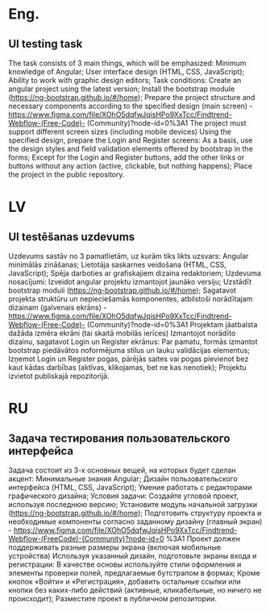 # Eng.
## UI testing task
The task consists of 3 main things, which will be emphasized:
Minimum knowledge of Angular;
User interface design (HTML, CSS, JavaScript);
Ability to work with graphic design editors;
Task conditions:
Create an angular project using the latest version;
Install the bootstrap module (https://ng-bootstrap.github.io/#/home);
Prepare the project structure and necessary components according to the specified design (main screen) - https://www.figma.com/file/XOhO5dqfwJqisHPo9XxTcc/Findtrend-Webflow-(Free-Code)-
(Community)?node-id=0%3A1
The project must support different screen sizes (including mobile devices)
Using the specified design, prepare the Login and Register screens:
As a basis, use the design styles and field validation elements offered by bootstrap in the forms;
Except for the Login and Register buttons, add the other links or buttons without any action (active,
clickable, but nothing happens);
Place the project in the public repository.

# LV
## UI testēšanas uzdevums
Uzdevums sastāv no 3 pamatlietām, uz kurām tiks likts uzsvars:
Angular minimālās zināšanas;
Lietotāja saskarnes veidošana (HTML, CSS, JavaScript);
Spēja darboties ar grafiskajiem dizaina redaktoriem;
Uzdevuma nosacījumi:
Izveidot angular projektu izmantojot jaunāko versiju;
Uzstādīt bootstrap moduli (https://ng-bootstrap.github.io/#/home);
Sagatavot projekta struktūru un nepieciešamās komponentes, atbilstoši norādītajam dizainam (galvenais
ekrāns) - https://www.figma.com/file/XOhO5dqfwJqisHPo9XxTcc/Findtrend-Webflow-(Free-Code)-
(Community)?node-id=0%3A1
Projektam jāatbalsta dažāda izmēra ekrāni (tai skaitā mobilās ierīces)
Izmantojot norādīto dizainu, sagatavot Login un Register ekrānus:
Par pamatu, formās izmantot bootstrap piedāvātos noformējuma stilus un lauku validācijas elementus;
Izņemot Login un Register pogas, pārējās saites vai pogas pievienot bez kaut kādas darbības (aktīvas,
klikojamas, bet ne kas nenotiek);
Projektu izvietot publiskajā repozitorijā.

# RU
## Задача тестирования пользовательского интерфейса
Задача состоит из 3-х основных вещей, на которых будет сделан акцент:
Минимальные знания Angular;
Дизайн пользовательского интерфейса (HTML, CSS, JavaScript);
Умение работать с редакторами графического дизайна;
Условия задачи:
Создайте угловой проект, используя последнюю версию;
Установите модуль начальной загрузки (https://ng-bootstrap.github.io/#/home);
Подготовить структуру проекта и необходимые компоненты согласно заданному дизайну
(главный экран) - https://www.figma.com/file/XOhO5dqfwJqisHPo9XxTcc/Findtrend-Webflow-(FreeCode)-(Community)?node-id=0 %3A1
Проект должен поддерживать разные размеры экрана (включая мобильные устройства)
Используя указанный дизайн, подготовьте экраны входа и регистрации:
В качестве основы используйте стили оформления и элементы проверки полей, предлагаемые
бутстрапом в формах;
Кроме кнопок «Войти» и «Регистрация», добавить остальные ссылки или кнопки без каких-либо
действий (активные, кликабельные, но ничего не происходит);
Разместите проект в публичном репозитории.